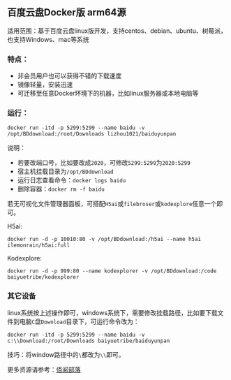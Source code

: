 ## 百度云盘Docker版 arm64源

适用范围：基于百度云盘linux版开发，支持centos、debian、ubuntu、树莓派，也支持Windows、mac等系统

### 特点：

- 非会员用户也可以获得不错的下载速度
- 镜像轻量，安装迅速
- 可迁移至任意Docker环境下的机器，比如linux服务器或本地电脑等

### 运行：

```
docker run -itd -p 5299:5299 --name baidu -v /opt/BDdownload:/root/Downloads lizhou1021/baiduyunpan
```

说明：

- 若要改端口号，比如要改成`2020`，可修改`5299:5299`为`2020:5299`
- 宿主机挂载目录为`/opt/BDdownload`
- 运行日志查看命令：`docker logs baidu`
- 删除容器：`docker rm -f baidu`

若无可视化文件管理器面板，可搭配`H5ai`或`filebroser`或`kodexplore`任意一个即可。

H5ai:

```
docker run -d -p 10010:80 -v /opt/BDdownload:/h5ai --name h5ai ilemonrain/h5ai:full
```

Kodexplore:

```
docker run -d -p 999:80 --name kodexplorer -v /opt/BDdownload:/code baiyuetribe/kodexplorer
```

### 其它设备

linux系统按上述操作即可，windows系统下，需要修改挂载路径，比如要下载文件到电脑`C`盘`Download`目录下，可运行命令改为：

```
docker run -itd -p 5299:5299 --name baidu -v c:\\Download:/root/Downloads baiyuetribe/baiduyunpan
```

技巧：将window路径中的`\`都改为`\\`即可。

更多资源请参考：[佰阅部落](https://baiyue.one)

